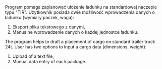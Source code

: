 

Program pomaga zaplanować ułożenie ładunku na standardowej naczepie typu "TIR". Użytkownik posiada dwie możliwość wprowadzenia danych o ładunku (wymiary paczek, waga):
1. Eksport pliku tekstowego z danymi,
2. Manualne wprowadzenie danych o każdej jednostce ładunku.


The program helps to draft a placement of cargo on standard trailer truck 24t. User has two options to input a cargo data (dimensions, weight):
1. Upload of a text file,
2. Manual data entry of each package.
